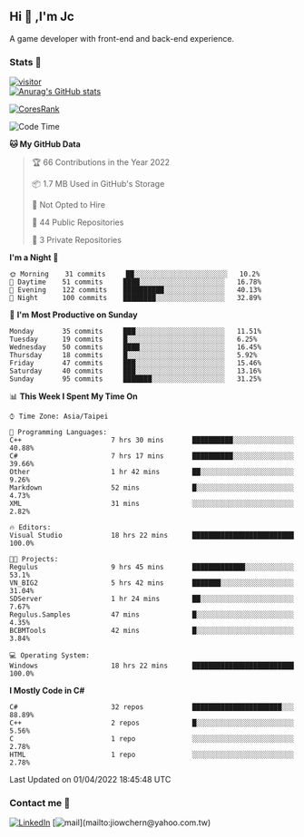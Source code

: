 ## Hi 👋 ,I'm Jc  

A game developer with front-end and back-end experience.  

### Stats  📝
[![visitor](https://visitor-badge.glitch.me/badge?page_id=jiowchern.jiowchern&style=flat-square&color=0088cc)](https://visitor-badge.glitch.me/badge?page_id=jiowchern.jiowchern&style=flat-square&color=0088cc)  
[![Anurag's GitHub stats](https://github-readme-stats.vercel.app/api?username=jiowchern&count_private=true&&show_icons=true)](https://github.com/anuraghazra/github-readme-stats)  
<!-- [![trophy](https://github-profile-trophy.vercel.app/?username=jiowchern)](https://github.com/ryo-ma/github-profile-trophy)   -->
[![CoresRank](https://cr-ss-service.azurewebsites.net/api/ScreenShot?widget=summary&username=jiowchern)](https://cr-ss-service.azurewebsites.net/api/ScreenShot?widget=summary&username=jiowchern)


<!--START_SECTION:waka-->
![Code Time](http://img.shields.io/badge/Code%20Time-265%20hrs%2057%20mins-blue)

**🐱 My GitHub Data** 

> 🏆 66 Contributions in the Year 2022
 > 
> 📦 1.7 MB Used in GitHub's Storage 
 > 
> 🚫 Not Opted to Hire
 > 
> 📜 44 Public Repositories 
 > 
> 🔑 3 Private Repositories  
 > 
**I'm a Night 🦉** 

```text
🌞 Morning    31 commits     ██░░░░░░░░░░░░░░░░░░░░░░░   10.2% 
🌆 Daytime    51 commits     ████░░░░░░░░░░░░░░░░░░░░░   16.78% 
🌃 Evening    122 commits    ██████████░░░░░░░░░░░░░░░   40.13% 
🌙 Night      100 commits    ████████░░░░░░░░░░░░░░░░░   32.89%

```
📅 **I'm Most Productive on Sunday** 

```text
Monday       35 commits     ███░░░░░░░░░░░░░░░░░░░░░░   11.51% 
Tuesday      19 commits     █░░░░░░░░░░░░░░░░░░░░░░░░   6.25% 
Wednesday    50 commits     ████░░░░░░░░░░░░░░░░░░░░░   16.45% 
Thursday     18 commits     █░░░░░░░░░░░░░░░░░░░░░░░░   5.92% 
Friday       47 commits     ███░░░░░░░░░░░░░░░░░░░░░░   15.46% 
Saturday     40 commits     ███░░░░░░░░░░░░░░░░░░░░░░   13.16% 
Sunday       95 commits     ███████░░░░░░░░░░░░░░░░░░   31.25%

```


📊 **This Week I Spent My Time On** 

```text
⌚︎ Time Zone: Asia/Taipei

💬 Programming Languages: 
C++                      7 hrs 30 mins       ██████████░░░░░░░░░░░░░░░   40.88% 
C#                       7 hrs 17 mins       ██████████░░░░░░░░░░░░░░░   39.66% 
Other                    1 hr 42 mins        ██░░░░░░░░░░░░░░░░░░░░░░░   9.26% 
Markdown                 52 mins             █░░░░░░░░░░░░░░░░░░░░░░░░   4.73% 
XML                      31 mins             ░░░░░░░░░░░░░░░░░░░░░░░░░   2.82%

🔥 Editors: 
Visual Studio            18 hrs 22 mins      █████████████████████████   100.0%

🐱‍💻 Projects: 
Regulus                  9 hrs 45 mins       █████████████░░░░░░░░░░░░   53.1% 
VN_BIG2                  5 hrs 42 mins       ███████░░░░░░░░░░░░░░░░░░   31.04% 
SDServer                 1 hr 24 mins        ██░░░░░░░░░░░░░░░░░░░░░░░   7.67% 
Regulus.Samples          47 mins             █░░░░░░░░░░░░░░░░░░░░░░░░   4.35% 
BCBMTools                42 mins             █░░░░░░░░░░░░░░░░░░░░░░░░   3.84%

💻 Operating System: 
Windows                  18 hrs 22 mins      █████████████████████████   100.0%

```

**I Mostly Code in C#** 

```text
C#                       32 repos            ██████████████████████░░░   88.89% 
C++                      2 repos             █░░░░░░░░░░░░░░░░░░░░░░░░   5.56% 
C                        1 repo              ░░░░░░░░░░░░░░░░░░░░░░░░░   2.78% 
HTML                     1 repo              ░░░░░░░░░░░░░░░░░░░░░░░░░   2.78%

```



 Last Updated on 01/04/2022 18:45:48 UTC
<!--END_SECTION:waka-->



### Contact me 💬
[![LinkedIn](https://img.shields.io/badge/-JiowchernChen-0077B5?style==flat-square&logo=LinkedIn&logoColor=white)](https://www.linkedin.com/in/jiowchern-chen-4aaa90b7/) [![mail](https://img.shields.io/badge/-jiowchern%40yahoo.com.tw-blueviolet?style=flat-square&logo=yahoo!)](mailto:jiowchern@yahoo.com.tw)    

<!-- [![Linkedin Badge](https://img.shields.io/badge/-LinkedIn-blue?style=flat-square&logo=Linkedin&logoColor=white&link=https://www.linkedin.com/in/jiowchern-chen-4aaa90b7/)](https://www.linkedin.com/in/jiowchern-chen-4aaa90b7/) -->


<!--
**jiowchern/jiowchern** is a ✨ _special_ ✨ repository because its `README.md` (this file) appears on your GitHub profile.

Here are some ideas to get you started:

- 🔭 I’m currently working on ...
- 🌱 I’m currently learning ...
- 👯 I’m looking to collaborate on ...
- 🤔 I’m looking for help with ...
- 💬 Ask me about ...
- 📫 How to reach me: ...
- 😄 Pronouns: ...
- ⚡ Fun fact: ...
-->
